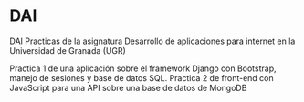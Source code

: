 # DAI
DAI Practicas de la asignatura Desarrollo de aplicaciones para internet en la Universidad de Granada (UGR)

Practica 1 de una aplicación sobre el framework Django con Bootstrap, manejo de sesiones y base de datos SQL.
Practica 2 de front-end con JavaScript para una API sobre una base de datos de MongoDB
